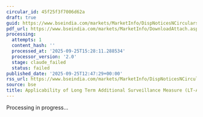 ```yaml
---
circular_id: 45f25f3f7006d62a
draft: true
guid: https://www.bseindia.com/markets/MarketInfo/DispNoticesNCirculars.aspx?Noticeid={35176212-2E44-48B4-97DD-552C7793699D}&noticeno=20250925-41&dt=09/25/2025&icount=41&totcount=59&flag=0
pdf_url: https://www.bseindia.com/markets/MarketInfo/DownloadAttach.aspx?id=20250925-41&attachedId=9574e1b7-b5a4-458d-8124-48ae6c8413af
processing:
  attempts: 1
  content_hash: ''
  processed_at: '2025-09-25T15:28:11.288534'
  processor_version: '2.0'
  stage: claude_failed
  status: failed
published_date: '2025-09-25T12:47:29+00:00'
rss_url: https://www.bseindia.com/markets/MarketInfo/DispNoticesNCirculars.aspx?Noticeid={35176212-2E44-48B4-97DD-552C7793699D}&noticeno=20250925-41&dt=09/25/2025&icount=41&totcount=59&flag=0
source: bse
title: Applicability of Long Term Additional Surveillance Measure (LT-ASM)
---
```


Processing in progress...